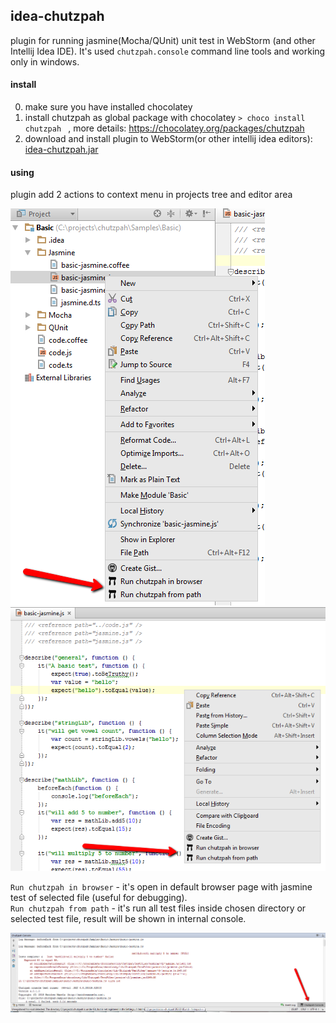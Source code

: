 ## idea-chutzpah
plugin for running jasmine(Mocha/QUnit) unit test in WebStorm (and other Intellij Idea IDE). It's used `chutzpah.console` command line tools and working only in windows.

#### install

0. make sure you have installed chocolatey
0. install chutzpah as global package with chocolatey `> choco install chutzpah ` , more details: https://chocolatey.org/packages/chutzpah
0. download and install plugin to WebStorm(or other intellij idea editors): [idea-chutzpah.jar](idea-chutzpah.jar "plugin")

#### using

plugin add 2 actions to context menu in projects tree and editor area

![context menu](assets/context-project-tree.png)
![context menu](assets/context-editor.png)

`Run chutzpah in browser` - it's open in default browser page with jasmine test of selected file (useful for debugging). <br/>
`Run chutzpah from path` - it's run all test files inside chosen directory or selected test file, result will be shown in internal console.

![console](assets/console-chutzpah.png)
